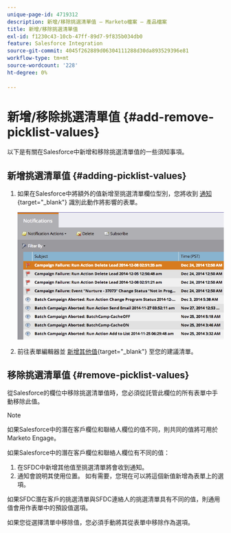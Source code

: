 ```yaml
---
unique-page-id: 4719312
description: 新增/移除挑選清單值 — Marketo檔案 — 產品檔案
title: 新增/移除挑選清單值
exl-id: f1230c43-10cb-47ff-89d7-9f835b034db0
feature: Salesforce Integration
source-git-commit: 4045f262889d06304111288d30da893529396e81
workflow-type: tm+mt
source-wordcount: '228'
ht-degree: 0%

---
```


# 新增/移除挑選清單值 {#add-remove-picklist-values}

以下是有關在Salesforce中新增和移除挑選清單值的一些須知事項。

## 新增挑選清單值 {#adding-picklist-values}

1. 如果在Salesforce中將額外的值新增至挑選清單欄位型別，您將收到 [通知](/help/marketo/product-docs/core-marketo-concepts/miscellaneous/understanding-notifications.md){target="_blank"} 識別此動作將影響的表單。

   ![](assets/image2015-1-21-14-3a4-3a7.png)

1. 前往表單編輯器並 [新增其他值](/help/marketo/product-docs/demand-generation/forms/form-actions/add-a-country-picklist-to-your-form.md){target="_blank"} 至您的建議清單。

## 移除挑選清單值 {#remove-picklist-values}

從Salesforce的欄位中移除挑選清單值時，您必須從託管此欄位的所有表單中手動移除此值。

>[!NOTE]
>
>如果Salesforce中的潛在客戶欄位和聯絡人欄位的值不同，則共同的值將可用於Marketo Engage。

如果Salesforce中的潛在客戶欄位和聯絡人欄位有不同的值：

1. 在SFDC中新增其他值至挑選清單將會收到通知。
1. 通知會說明其使用位置。 如有需要，您現在可以將這個新值新增為表單上的選項。

如果SFDC潛在客戶的挑選清單與SFDC連絡人的挑選清單具有不同的值，則通用值會用作表單中的預設值選項。

如果您從選擇清單中移除值，您必須手動將其從表單中移除作為選項。
